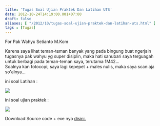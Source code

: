 ```yaml
---
title: 'Tugas Soal Ujian Praktek Dan Latihan UTS'
date: 2012-10-24T14:19:00.001+07:00
draft: false
aliases: [ "/2012/10/tugas-soal-ujian-praktek-dan-latihan-uts.html" ]
tags : [Tugas]
---
```


For Pak Wahyu Setianto M.Kom  
  
Karena saya lihat teman-teman banyak yang pada bingung buat ngerjain tugasnya pak wahyu yg super disiplin, maka hati sanubari saya terguagah untuk berbagi pada teman-teman saya, terutama 1M42...  
Soalnya kan fotocopi, saya lagi kepepet + males nulis, maka saya scan aja so'alnya...  
  
  

ini soal Latihan :

  

[![](http://3.bp.blogspot.com/-Ou805BV_FWQ/UIeVPaJ6TCI/AAAAAAAAAWQ/kFp5ZejgipE/s320/Image0259.JPG)](http://3.bp.blogspot.com/-Ou805BV_FWQ/UIeVPaJ6TCI/AAAAAAAAAWQ/kFp5ZejgipE/s1600/Image0259.JPG)

  

  

ini soal ujian praktek :

  

[![](http://3.bp.blogspot.com/-3sSTHJXwOQk/UIeV3RK-shI/AAAAAAAAAWY/aFmiLjLk3gQ/s320/Image0260.JPG)](http://3.bp.blogspot.com/-3sSTHJXwOQk/UIeV3RK-shI/AAAAAAAAAWY/aFmiLjLk3gQ/s1600/Image0260.JPG)

  

Download Source code + exe nya [disini.](http://www.ziddu.com/download/20697027/TugasFuadyAlgo.zip.html)